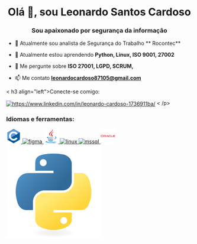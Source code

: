<h1 align="center">Olá 👋, sou Leonardo Santos Cardoso</h1>
<h3 align="center">Sou apaixonado por segurança da informação</h3>

- 🔭 Atualmente sou analista de Segurança do Trabalho ** Rocontec**

- 🌱 Atualmente estou aprendendo **Python, Linux, ISO 9001, 27002**

- 💬 Me pergunte sobre **ISO 27001, LGPD, SCRUM,**

- 📫 Me contato **leonardocardoso87105@gmail.com**

< h3 align="left">Conecte-se comigo:</h3>
<p align="left">
<a href="https://linkedin.com/in/https://www.linkedin.com/in/ leonardo-cardoso-1736911ba/" target="blank"><img align="center" src="https://raw.githubusercontent.com/rahuldkjain/github-profile-readme-generator/master/src/images/icons /Social/linked-in-alt.svg" alt="https://www.linkedin.com/in/leonardo-cardoso-1736911ba/" height="30" width="40" /></a>
< /p>

<h3 align="left">Idiomas e ferramentas:</h3>
<p align="left"> <a href="https://www.cprogramming.com/" target="_blank" rel= "noreferrer"> <img src="https://raw.githubusercontent.com/devicons/devicon/master/icons/c/c-original.svg" alt="c" width="40" height="40" /> </a> <a href="https://www.figma.com/" target="_blank" rel="noreferrer"> <img src="https://www.vectorlogo.zone/logos/ figma/figma-icon.svg" alt="figma" width="40" height="40"/> </a> <a href="https://www.java.com" target="_blank" rel ="noreferrer"> <img src="https://raw.githubusercontent.com/devicons/devicon/master/icons/java/java-original.svg" alt="java" width="40" height="40 "/> </a> <a href="https://www.linux.org/" target="_blank" rel="noreferrer"> <img src="https://raw.githubusercontent.com/devicons /devicon/master/icons/linux/linux-original.svg" alt="linux" width="40" height="40"/> </a> <a href="https://www.microsoft.com /en-us/sql-server" target="_blank" rel="noreferrer"> <img src="https://www.svgrepo.com/show/303229/microsoft-sql-server-logo.svg" alt ="mssql" width="40" height="40"/> </a> <a href="https://www.oracle.com/" target="_blank" rel="noreferrer"> <img src ="https://raw.githubusercontent.com/devicons/devicon/master/icons/oracle/oracle-original.svg" alt="oracle" width="40" height="40"/> </a> <a href="https://www. python.org" target="_blank" rel="noreferrer"> <img src="https://raw.githubusercontent.com/devicons/devicon/master/icons/python/python-original.svg" alt="python "largura="40" altura="40"/> </a> </p>

<div>
  <a href="[https://](https://github.com/CyberCoder007>
  <img height="180em" src="https://github-readme-stats.vercel.app/api/top-langs/?username=Leonardo&layout=compact&langs_count=16&theme=dark"/>
<div>  

